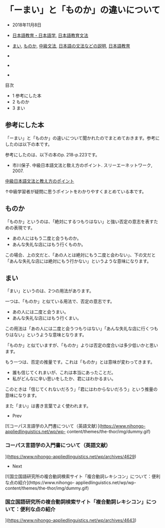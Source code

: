 # 「ーまい」と「ものか」の違いについて

  * 2018年11月8日
  * [日本語教育・日本語学](https://www.nihongo-appliedlinguistics.net/wp/archives/category/japanese-language-and-education), [日本語教育文法](https://www.nihongo-appliedlinguistics.net/wp/archives/category/japanese-language-and-education/%e6%97%a5%e6%9c%ac%e8%aa%9e%e6%95%99%e8%82%b2/%e6%97%a5%e6%9c%ac%e8%aa%9e%e6%95%99%e8%82%b2%e6%96%87%e6%b3%95)
  * [まい](https://www.nihongo-appliedlinguistics.net/wp/archives/tag/%e3%81%be%e3%81%84), [ものか](https://www.nihongo-appliedlinguistics.net/wp/archives/tag/%e3%82%82%e3%81%ae%e3%81%8b), [中級文法](https://www.nihongo-appliedlinguistics.net/wp/archives/tag/%e4%b8%ad%e7%b4%9a%e6%96%87%e6%b3%95), [日本語の文法などの説明](https://www.nihongo-appliedlinguistics.net/wp/archives/tag/%e6%97%a5%e6%9c%ac%e8%aa%9e%e3%81%ae%e6%96%87%e6%b3%95%e3%81%aa%e3%81%a9%e3%81%ae%e8%aa%ac%e6%98%8e), [日本語教育](https://www.nihongo-appliedlinguistics.net/wp/archives/tag/%e6%97%a5%e6%9c%ac%e8%aa%9e%e6%95%99%e8%82%b2)

  * [](http://www.facebook.com/sharer.php?u=https%3A%2F%2Fwww.nihongo-appliedlinguistics.net%2Fwp%2Farchives%2F4636&t=%E3%80%8C%E3%83%BC%E3%81%BE%E3%81%84%E3%80%8D%E3%81%A8%E3%80%8C%E3%82%82%E3%81%AE%E3%81%8B%E3%80%8D%E3%81%AE%E9%81%95%E3%81%84%E3%81%AB%E3%81%A4%E3%81%84%E3%81%A6 "Facebook")
  * [](http://twitter.com/intent/tweet?text=%E3%80%8C%E3%83%BC%E3%81%BE%E3%81%84%E3%80%8D%E3%81%A8%E3%80%8C%E3%82%82%E3%81%AE%E3%81%8B%E3%80%8D%E3%81%AE%E9%81%95%E3%81%84%E3%81%AB%E3%81%A4%E3%81%84%E3%81%A6&https%3A%2F%2Fwww.nihongo-appliedlinguistics.net%2Fwp%2Farchives%2F4636&url=https%3A%2F%2Fwww.nihongo-appliedlinguistics.net%2Fwp%2Farchives%2F4636 "Twitter")
  * [](https://plus.google.com/share?url=https%3A%2F%2Fwww.nihongo-appliedlinguistics.net%2Fwp%2Farchives%2F4636 "Google+")

目次

  * 1 参考にした本
  * 2 ものか
  * 3 まい

## 参考にした本

「ーまい」と「ものか」の違いについて聞かれたのでまとめておきます。参考にしたのは以下の本です。

参考にしたのは、以下の本のp. 218-p.223です。

  * 市川保子. 中級日本語文法と敎え方のポイント. スリーエーネットワーク, 2007.

[中級日本語文法と教え方のポイント](https://www.amazon.co.jp/dp/4883194450?tag=lubnan-22&linkCode=ogi&th=1&psc=1)

↑中級学習者が疑問に思うポイントをわかりやすくまとめている本です。

## ものか

「ものか」というのは、「絶対にするつもりはない」と強い否定の意志を表すための表現です。

  * あの人にはもう二度と会うものか。
  * あんな失礼な店にはもう行くものか。

この場合、上の文だと、「あの人とは絶対にもう二度と会わない」、下の文だと「あんな失礼な店には絶対にもう行かない」というような意味になります。

## まい

「まい」というのは、2つの用法があります。

一つは、「ものか」と似ている用法で、否定の意志です。

  * あの人には二度と会うまい。
  * あんな失礼な店にはもう行くまい。

この用法は「あの人には二度と会うつもりはない」「あんな失礼な店に行くつもりはない」というような意味となります。

「ものか」と似ていますが、「ものか」よりは否定の度合いは多少低いかと思います。

もう一つは、否定の推量です。これは「ものか」とは意味が変わってきます。

  * 誰も信じてくれまいが、これは本当にあったことだ。
  * 私がどんなに辛い思いをしたか、君にはわかるまい。

このときは「信じてくれないだろう」「君にはわからないだろう」という推量の意味になります。

また「まい」は書き言葉でよく使われます。

  * Prev

[![コーパス言語学の入門書について（英語文献）](https://www.nihongo-appliedlinguistics.net/wp/wp-
content/themes/the-thor/img/dummy.gif)

### コーパス言語学の入門書について（英語文献）

](https://www.nihongo-appliedlinguistics.net/wp/archives/4629)

  * Next

[![国立国語研究所の複合動詞検索サイト「複合動詞レキシコン」について：便利な点の紹介](https://www.nihongo-
appliedlinguistics.net/wp/wp-content/themes/the-thor/img/dummy.gif)

### 国立国語研究所の複合動詞検索サイト「複合動詞レキシコン」について：便利な点の紹介

](https://www.nihongo-appliedlinguistics.net/wp/archives/4643)

